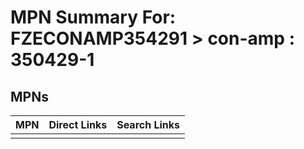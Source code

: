 



# MPN Summary For: FZECONAMP354291 > con-amp : 350429-1

## MPNs
  

|MPN|Direct Links|Search Links|
| :--- | :--- | :--- |
||||
